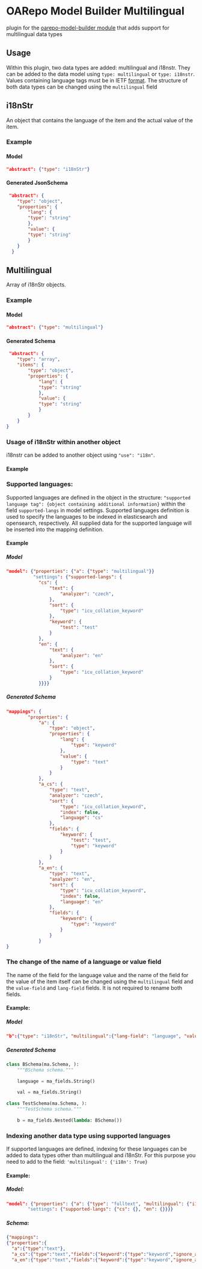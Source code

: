 # OARepo Model Builder Multilingual

plugin for the [oarepo-model-builder module](https://github.com/oarepo/oarepo-model-builder) that adds support for
multilingual data types

## Usage

Within this plugin, two data types are added: multilingual and i18nstr. They can be added to the data model
using `type: multilingual` or `type: i18nstr`.
Values containing language tags must be in IETF [format](https://www.w3.org/International/articles/language-tags/).
The structure of both data types can be changed using the `multilingual` field

## i18nStr

An object that contains the language of the item and the actual value of the item.

### Example

#### Model

```json
"abstract": {"type": "i18nStr"}
```

#### Generated JsonSchema

```json
 "abstract": {
    "type": "object",
    "properties": {
        "lang": {
        "type": "string"
        },
        "value": {
        "type": "string"
        }
    }
  }
```

## Multilingual
Array of i18nStr objects.

### Example

#### Model

```json
"abstract": {"type": "multilingual"}
```

#### Generated Schema

```json
 "abstract": {
    "type": "array",
    "items": {
        "type": "object",
        "properties": {
            "lang": {
            "type": "string"
            },
            "value": {
            "type": "string"
            }
        }
    }
}
```

### Usage of i18nStr within another object
i18nstr can be added to another object using `"use": "i18n"`.
#### Example

### Supported languages:
Supported languages are defined in the object in the structure: `"supported language tag": {object containing additional
information}` within the field `supported-langs` in model settings.
Supported languages definition is used to specify the languages to be indexed in elasticsearch and opensearch,
respectively. All supplied data for the supported language will be inserted into the mapping definition.
#### Example
##### Model
```json
"model": {"properties": {"a": {"type": "multilingual"}}
          "settings": {"supported-langs": {
            "cs": {
                "text": {
                    "analyzer": "czech",
                },
                "sort": {
                    "type": "icu_collation_keyword"
                },
                "keyword": {
                    "test": "test"
                }
            },
            "en": {
                "text": {
                    "analyzer": "en"
                },
                "sort": {
                    "type": "icu_collation_keyword"
                }
            }}}}
```
##### Generated Schema
```json
"mappings": {
        "properties": {
            "a": {
                "type": "object",
                "properties": {
                    "lang": {
                        "type": "keyword"
                    },
                    "value": {
                        "type": "text"
                    }
                }
            },
            "a_cs": {
                "type": "text",
                "analyzer": "czech",
                "sort": {
                    "type": "icu_collation_keyword",
                    "index": false,
                    "language": "cs"
                },
                "fields": {
                    "keyword": {
                        "test": "test",
                        "type": "keyword"
                    }
                }
            },
            "a_en": {
                "type": "text",
                "analyzer": "en",
                "sort": {
                    "type": "icu_collation_keyword",
                    "index": false,
                    "language": "en"
                },
                "fields": {
                    "keyword": {
                        "type": "keyword"
                    }
                }
            }
}
```
### The change of the name of a language or value field
The name of the field for the language value and the name of the field for the value of the item itself can be changed
using the `multilingual` field and the `value-field` and `lang-field` fields. It is not required to rename both fields.
#### Example:
##### Model
```json
"b":{"type": "i18nStr", "multilingual":{"lang-field": "language", "value-field": "val"}}
```
##### Generated Schema
```python
class BSchema(ma.Schema, ):
    """BSchema schema."""
    
    language = ma_fields.String()
    
    val = ma_fields.String()
    
class TestSchema(ma.Schema, ):
    """TestSchema schema."""
    
    b = ma_fields.Nested(lambda: BSchema())

```
### Indexing another data type using supported languages
If supported languages are defined, indexing for these languages can be added to data types other than multilingual and
i18nStr. For this purpose you need to add to the field: `'multilingual': {'i18n': True}`
#### Example:
##### Model:
```json
"model": {"properties": {"a": {"type": "fulltext", "multilingual": {"i18n": true}}}
        "settings": {"supported-langs": {"cs": {}, "en": {}}}}
```
##### Schema:
```json
{"mappings":
{"properties":{
  "a":{"type":"text"},
  "a_cs":{"type":"text","fields":{"keyword":{"type":"keyword","ignore_above":50}}},
  "a_en":{"type":"text","fields":{"keyword":{"type":"keyword","ignore_above":50}}}}}}
```